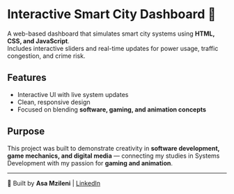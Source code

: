 # Interactive Smart City Dashboard 🌆

A web-based dashboard that simulates smart city systems using **HTML, CSS, and JavaScript**.  
Includes interactive sliders and real-time updates for power usage, traffic congestion, and crime risk.

## Features
- Interactive UI with live system updates
- Clean, responsive design
- Focused on blending **software, gaming, and animation concepts**

## Purpose
This project was built to demonstrate creativity in **software development, game mechanics, and digital media** — connecting my studies in Systems Development with my passion for **gaming and animation**.

---
🚀 Built by **Asa Mzileni** | [LinkedIn](your-linkedin-url)
